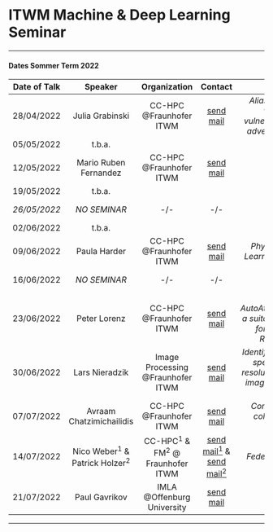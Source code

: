 # ITWM Machine & Deep Learning Seminar

---

#### Dates Sommer Term 2022


| **Date of Talk** | **Speaker**           | **Organization** | **Contact**      | **Title**        | **Abstract**     | **Comment**         |
|:----------------:|:---------------------:|:----------------:|:----------------:|:----------------:|:----------------:|:-------------------:|
| 28/04/2022 | Julia Grabinski | CC-HPC @Fraunhofer ITWM | [send mail](julia.grabinski@uni-siegen.de) | _Aliasing coincides with CNNs vulnerability towards adversarial attacks_ | | |
| 05/05/2022 | t.b.a. | | | | | |
| 12/05/2022 | Mario Ruben Fernandez | CC-HPC @Fraunhofer ITWM | [send mail](mario.ruben.fernandez@itwm.fraunhofer.de) | | | |
| 19/05/2022 | t.b.a. | | | | | |
| _26/05/2022_ | _NO SEMINAR_ | -/- | -/- | -/- | -/- | Ascension of Christ |
| 02/06/2022 | t.b.a. | | | | | |
| 09/06/2022 | Paula Harder | CC-HPC @Fraunhofer ITWM | [send mail](paula.harder@itwm.fraunhofer.de) | _Physics Informed Learning of Aerosols_ | | |
| 16/06/2022 | _NO SEMINAR_ | -/- | -/- | -/- | -/- | Corpus Christi |
| 23/06/2022 | Peter Lorenz | CC-HPC @Fraunhofer ITWM | [send mail](peter.lorenz@itwm.fraunhofer.de) | _Is AutoAttack/AutoBench a suitable Benchmark for Adversarial Robustness?_ | | |
| 30/06/2022 | Lars Nieradzik | Image Processing @Fraunhofer ITWM | [send mail](lars.nieradzik@itwm.fraunhofer.de) | _Identification of wood species in high-resolution microscopy images using neural networks_ | | |
| 07/07/2022 | Avraam Chatzimichailidis | CC-HPC @Fraunhofer ITWM | [send mail](avraam.chatzimichailidis@itwm.fraunhofer.de ) | _Combating mode collapse in GAN training_ | | |
| 14/07/2022 | Nico Weber<sup>1</sup> & Patrick Holzer<sup>2</sup> | CC-HPC<sup>1</sup> & FM<sup>2</sup> @ Fraunhofer ITWM | [send mail<sup>1</sup>](nico.weber@itwm.fraunhofer.de) & [send mail<sup>2</sup>](patrick.holzer@itwm.fraunhofer.de) | _Federated Learning_ | | |
| 21/07/2022 | Paul Gavrikov | IMLA @Offenburg University | [send mail](paul.gavrikov@hs-offenburg.de) | _t.b.a._ | | |

---
